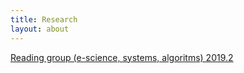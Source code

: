 ```yaml
---
title: Research
layout: about
---
```


[Reading group (e-science, systems, algoritms) 2019.2](https://docs.google.com/document/d/171YdYGzS4xvp5rxfnZAkATYueYG4psuGymRVelyZgs8/edit)

